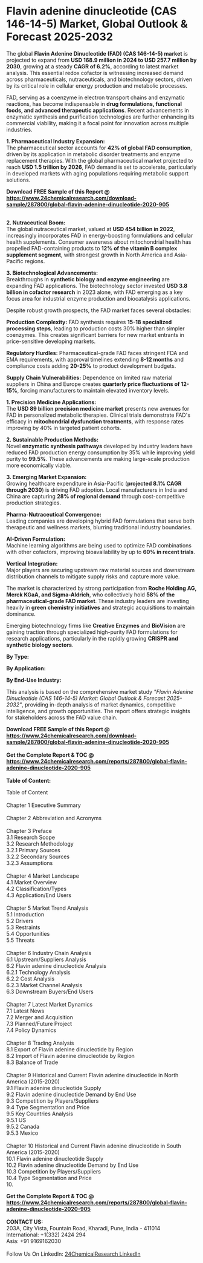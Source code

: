 <h1>Flavin adenine dinucleotide (CAS 146-14-5) Market, Global Outlook &amp; Forecast 2025-2032</h1><p>The global <strong>Flavin Adenine Dinucleotide (FAD) (CAS 146-14-5) market</strong> is projected to expand from <strong>USD 168.9 million in 2024 to USD 257.7 million by 2030</strong>, growing at a steady <strong>CAGR of 6.2%</strong>, according to latest market analysis. This essential redox cofactor is witnessing increased demand across pharmaceuticals, nutraceuticals, and biotechnology sectors, driven by its critical role in cellular energy production and metabolic processes.</p><p>FAD, serving as a coenzyme in electron transport chains and enzymatic reactions, has become indispensable in <strong>drug formulations, functional foods, and advanced therapeutic applications</strong>. Recent advancements in enzymatic synthesis and purification technologies are further enhancing its commercial viability, making it a focal point for innovation across multiple industries.</p><p><strong>1. Pharmaceutical Industry Expansion:</strong><br>
The pharmaceutical sector accounts for <strong>42% of global FAD consumption</strong>, driven by its application in metabolic disorder treatments and enzyme replacement therapies. With the global pharmaceutical market projected to reach <strong>USD 1.5 trillion by 2026</strong>, FAD demand is set to accelerate, particularly in developed markets with aging populations requiring metabolic support solutions.</p><div><b>Download FREE Sample of this Report @ 
            <a href="https://www.24chemicalresearch.com/download-sample/287800/global-flavin-adenine-dinucleotide-2020-905">
            https://www.24chemicalresearch.com/download-sample/287800/global-flavin-adenine-dinucleotide-2020-905</a></b></div><br><p><strong>2. Nutraceutical Boom:</strong><br>
The global nutraceutical market, valued at <strong>USD 454 billion in 2022</strong>, increasingly incorporates FAD in energy-boosting formulations and cellular health supplements. Consumer awareness about mitochondrial health has propelled FAD-containing products to <strong>12% of the vitamin B complex supplement segment</strong>, with strongest growth in North America and Asia-Pacific regions.</p><p><strong>3. Biotechnological Advancements:</strong><br>
Breakthroughs in <strong>synthetic biology and enzyme engineering</strong> are expanding FAD applications. The biotechnology sector invested <strong>USD 3.8 billion in cofactor research</strong> in 2023 alone, with FAD emerging as a key focus area for industrial enzyme production and biocatalysis applications.</p><p>Despite robust growth prospects, the FAD market faces several obstacles:</p><p><strong>Production Complexity:</strong> FAD synthesis requires <strong>15-18 specialized processing steps</strong>, leading to production costs 30% higher than simpler coenzymes. This creates significant barriers for new market entrants in price-sensitive developing markets.</p><p><strong>Regulatory Hurdles:</strong> Pharmaceutical-grade FAD faces stringent FDA and EMA requirements, with approval timelines extending <strong>8-12 months</strong> and compliance costs adding <strong>20-25%</strong> to product development budgets.</p><p><strong>Supply Chain Vulnerabilities:</strong> Dependence on limited raw material suppliers in China and Europe creates <strong>quarterly price fluctuations of 12-15%</strong>, forcing manufacturers to maintain elevated inventory levels.</p><p><strong>1. Precision Medicine Applications:</strong><br>
The <strong>USD 89 billion precision medicine market</strong> presents new avenues for FAD in personalized metabolic therapies. Clinical trials demonstrate FAD's efficacy in <strong>mitochondrial dysfunction treatments</strong>, with response rates improving by 40% in targeted patient cohorts.</p><p><strong>2. Sustainable Production Methods:</strong><br>
Novel <strong>enzymatic synthesis pathways</strong> developed by industry leaders have reduced FAD production energy consumption by 35% while improving yield purity to <strong>99.5%</strong>. These advancements are making large-scale production more economically viable.</p><p><strong>3. Emerging Market Expansion:</strong><br>
Growing healthcare expenditure in Asia-Pacific (<strong>projected 8.1% CAGR through 2030</strong>) is driving FAD adoption. Local manufacturers in India and China are capturing <strong>28% of regional demand</strong> through cost-competitive production strategies.</p><p><strong>Pharma-Nutraceutical Convergence:</strong><br>
	Leading companies are developing hybrid FAD formulations that serve both therapeutic and wellness markets, blurring traditional industry boundaries.</p><p><strong>AI-Driven Formulation:</strong><br>
	Machine learning algorithms are being used to optimize FAD combinations with other cofactors, improving bioavailability by up to <strong>60% in recent trials</strong>.</p><p><strong>Vertical Integration:</strong><br>
	Major players are securing upstream raw material sources and downstream distribution channels to mitigate supply risks and capture more value.</p><p>The market is characterized by strong participation from <strong>Roche Holding AG, Merck KGaA, and Sigma-Aldrich</strong>, who collectively hold <strong>58% of the pharmaceutical-grade FAD market</strong>. These industry leaders are investing heavily in <strong>green chemistry initiatives</strong> and strategic acquisitions to maintain dominance.</p><p>Emerging biotechnology firms like <strong>Creative Enzymes</strong> and <strong>BioVision</strong> are gaining traction through specialized high-purity FAD formulations for research applications, particularly in the rapidly growing <strong>CRISPR and synthetic biology sectors</strong>.</p><p><strong>By Type:</strong></p><p><strong>By Application:</strong></p><p><strong>By End-Use Industry:</strong></p><p>This analysis is based on the comprehensive market study <em>"Flavin Adenine Dinucleotide (CAS 146-14-5) Market: Global Outlook &amp; Forecast 2025-2032"</em>, providing in-depth analysis of market dynamics, competitive intelligence, and growth opportunities. The report offers strategic insights for stakeholders across the FAD value chain.</p><div><b>Download FREE Sample of this Report @ 
            <a href="https://www.24chemicalresearch.com/download-sample/287800/global-flavin-adenine-dinucleotide-2020-905">
            https://www.24chemicalresearch.com/download-sample/287800/global-flavin-adenine-dinucleotide-2020-905</a></b></div><br><div><b>Get the Complete Report & TOC @ 
            <a href="https://www.24chemicalresearch.com/reports/287800/global-flavin-adenine-dinucleotide-2020-905">
            https://www.24chemicalresearch.com/reports/287800/global-flavin-adenine-dinucleotide-2020-905</a></b></div><br>
            <b>Table of Content:</b><p>Table of Content<br />
<br />
Chapter 1 Executive Summary<br />
<br />
Chapter 2 Abbreviation and Acronyms<br />
<br />
Chapter 3 Preface<br />
3.1 Research Scope<br />
3.2 Research Methodology<br />
  3.2.1 Primary Sources<br />
  3.2.2 Secondary Sources<br />
  3.2.3 Assumptions<br />
		<br />
Chapter 4 Market Landscape<br />
4.1 Market Overview<br />
4.2 Classification/Types<br />
4.3 Application/End Users<br />
<br />
Chapter 5 Market Trend Analysis <br />
5.1 Introduction<br />
5.2 Drivers<br />
5.3 Restraints<br />
5.4 Opportunities<br />
5.5 Threats<br />
<br />
Chapter 6 Industry Chain Analysis<br />
6.1 Upstream/Suppliers Analysis<br />
6.2 Flavin adenine dinucleotide Analysis<br />
  6.2.1 Technology Analysis<br />
  6.2.2 Cost Analysis<br />
  6.2.3 Market Channel Analysis<br />
6.3 Downstream Buyers/End Users<br />
<br />
Chapter 7 Latest Market Dynamics<br />
7.1 Latest News<br />
7.2 Merger and Acquisition<br />
7.3 Planned/Future Project<br />
7.4 Policy Dynamics<br />
<br />
Chapter 8 Trading Analysis<br />
8.1 Export of Flavin adenine dinucleotide by Region<br />
8.2 Import of Flavin adenine dinucleotide by Region<br />
8.3 Balance of Trade<br />
<br />
Chapter 9 Historical and Current Flavin adenine dinucleotide in North America (2015-2020)<br />
9.1 Flavin adenine dinucleotide Supply <br />
9.2 Flavin adenine dinucleotide Demand by End Use<br />
9.3 Competition by Players/Suppliers<br />
9.4 Type Segmentation and Price<br />
9.5 Key Countries Analysis<br />
  9.5.1 US<br />
  9.5.2 Canada<br />
  9.5.3 Mexico<br />
<br />
Chapter 10 Historical and Current Flavin adenine dinucleotide in South America (2015-2020)<br />
10.1 Flavin adenine dinucleotide Supply <br />
10.2 Flavin adenine dinucleotide Demand by End Use<br />
10.3 Competition by Players/Suppliers<br />
10.4 Type Segmentation and Price<br />
10.</p><div><b>Get the Complete Report & TOC @ 
            <a href="https://www.24chemicalresearch.com/reports/287800/global-flavin-adenine-dinucleotide-2020-905">
            https://www.24chemicalresearch.com/reports/287800/global-flavin-adenine-dinucleotide-2020-905</a></b></div><br><b>CONTACT US:</b><br>
            203A, City Vista, Fountain Road, Kharadi, Pune, India - 411014<br>
            International: +1(332) 2424 294<br>
            Asia: +91 9169162030 <br><br>
            Follow Us On LinkedIn: <a href="https://www.linkedin.com/company/24chemicalresearch/">24ChemicalResearch LinkedIn</a>